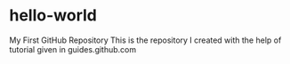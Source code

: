 # hello-world
My First GitHub Repository
This is the repository I created with the help of tutorial given in guides.github.com
